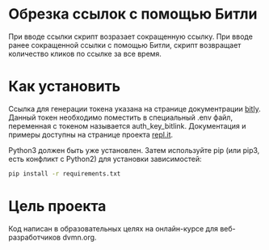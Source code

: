 
# Обрезка ссылок с помощью Битли

При вводе ссылки скрипт возразает сокращенную ссылку. При вводе ранее сокращенной ссылки с помощью Битли, скрипт возвращает количество кликов по ссылке за все время.

# Как установить

Ссылка для генерации токена указана на странице документрации [bitly](https://dev.bitly.com/get_started.html).
Данный токен необходимо поместить в специальный .env файл, переменная с токеном называется auth_key_bitlink. Документация и примеры доступны на странице проекта [repl.it](https://repl.it/site/docs/repls/secret-keys).

Python3 должен быть уже установлен. Затем используйте pip (или pip3, есть конфликт с Python2) для установки зависимостей:
```sh
pip install -r requirements.txt
```
# Цель проекта

Код написан в образовательных целях на онлайн-курсе для веб-разработчиков dvmn.org.
